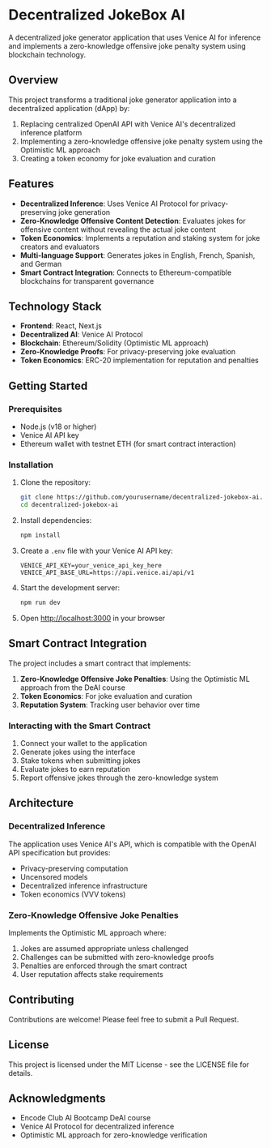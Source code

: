 # Decentralized JokeBox AI

A decentralized joke generator application that uses Venice AI for inference and implements a zero-knowledge offensive joke penalty system using blockchain technology.

## Overview

This project transforms a traditional joke generator application into a decentralized application (dApp) by:

1. Replacing centralized OpenAI API with Venice AI's decentralized inference platform
2. Implementing a zero-knowledge offensive joke penalty system using the Optimistic ML approach
3. Creating a token economy for joke evaluation and curation

## Features

- **Decentralized Inference**: Uses Venice AI Protocol for privacy-preserving joke generation
- **Zero-Knowledge Offensive Content Detection**: Evaluates jokes for offensive content without revealing the actual joke content
- **Token Economics**: Implements a reputation and staking system for joke creators and evaluators
- **Multi-language Support**: Generates jokes in English, French, Spanish, and German
- **Smart Contract Integration**: Connects to Ethereum-compatible blockchains for transparent governance

## Technology Stack

- **Frontend**: React, Next.js
- **Decentralized AI**: Venice AI Protocol
- **Blockchain**: Ethereum/Solidity (Optimistic ML approach)
- **Zero-Knowledge Proofs**: For privacy-preserving joke evaluation
- **Token Economics**: ERC-20 implementation for reputation and penalties

## Getting Started

### Prerequisites

- Node.js (v18 or higher)
- Venice AI API key
- Ethereum wallet with testnet ETH (for smart contract interaction)

### Installation

1. Clone the repository:
   ```bash
   git clone https://github.com/yourusername/decentralized-jokebox-ai.git](https://github.com/okuspocus/Team9EncodeDeAIBootcamp2025_week5-repository
   cd decentralized-jokebox-ai
   ```

2. Install dependencies:
   ```bash
   npm install
   ```

3. Create a `.env` file with your Venice AI API key:
   ```
   VENICE_API_KEY=your_venice_api_key_here
   VENICE_API_BASE_URL=https://api.venice.ai/api/v1
   ```

4. Start the development server:
   ```bash
   npm run dev
   ```

5. Open [http://localhost:3000](http://localhost:3000) in your browser

## Smart Contract Integration

The project includes a smart contract that implements:

1. **Zero-Knowledge Offensive Joke Penalties**: Using the Optimistic ML approach from the DeAI course
2. **Token Economics**: For joke evaluation and curation
3. **Reputation System**: Tracking user behavior over time

### Interacting with the Smart Contract

1. Connect your wallet to the application
2. Generate jokes using the interface
3. Stake tokens when submitting jokes
4. Evaluate jokes to earn reputation
5. Report offensive jokes through the zero-knowledge system

## Architecture

### Decentralized Inference

The application uses Venice AI's API, which is compatible with the OpenAI API specification but provides:
- Privacy-preserving computation
- Uncensored models
- Decentralized inference infrastructure
- Token economics (VVV tokens)

### Zero-Knowledge Offensive Joke Penalties

Implements the Optimistic ML approach where:
1. Jokes are assumed appropriate unless challenged
2. Challenges can be submitted with zero-knowledge proofs
3. Penalties are enforced through the smart contract
4. User reputation affects stake requirements

## Contributing

Contributions are welcome! Please feel free to submit a Pull Request.

## License

This project is licensed under the MIT License - see the LICENSE file for details.

## Acknowledgments

- Encode Club AI Bootcamp DeAI course
- Venice AI Protocol for decentralized inference
- Optimistic ML approach for zero-knowledge verification
